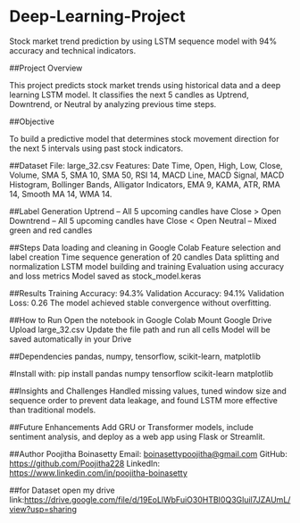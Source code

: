 # Deep-Learning-Project
Stock market trend prediction by using LSTM sequence model with 94% accuracy and technical indicators.

##Project Overview

This project predicts stock market trends using historical data and a deep learning LSTM model.
It classifies the next 5 candles as Uptrend, Downtrend, or Neutral by analyzing previous time steps.

##Objective

To build a predictive model that determines stock movement direction for the next 5 intervals using past stock indicators.

##Dataset
File: large_32.csv
Features: Date Time, Open, High, Low, Close, Volume, SMA 5, SMA 10, SMA 50, RSI 14, MACD Line, MACD Signal, MACD Histogram, Bollinger Bands, Alligator Indicators, EMA 9, KAMA, ATR, RMA 14, Smooth MA 14, WMA 14.

##Label Generation
Uptrend – All 5 upcoming candles have Close > Open
Downtrend – All 5 upcoming candles have Close < Open
Neutral – Mixed green and red candles

##Steps
Data loading and cleaning in Google Colab
Feature selection and label creation
Time sequence generation of 20 candles
Data splitting and normalization
LSTM model building and training
Evaluation using accuracy and loss metrics
Model saved as stock_model.keras

##Results
Training Accuracy: 94.3%
Validation Accuracy: 94.1%
Validation Loss: 0.26
The model achieved stable convergence without overfitting.

##How to Run
Open the notebook in Google Colab
Mount Google Drive
Upload large_32.csv
Update the file path and run all cells
Model will be saved automatically in your Drive

##Dependencies
pandas, numpy, tensorflow, scikit-learn, matplotlib

#Install with:
pip install pandas numpy tensorflow scikit-learn matplotlib

##Insights and Challenges
Handled missing values, tuned window size and sequence order to prevent data leakage, and found LSTM more effective than traditional models.

##Future Enhancements
Add GRU or Transformer models, include sentiment analysis, and deploy as a web app using Flask or Streamlit.

##Author
Poojitha Boinasetty
Email: boinasettypoojitha@gmail.com
GitHub: https://github.com/Poojitha228
LinkedIn: https://www.linkedin.com/in/poojitha-boinasetty

##for Dataset open my drive link:https://drive.google.com/file/d/19EoLlWbFuiO30HTBI0Q3Gluil7JZAUmL/view?usp=sharing
